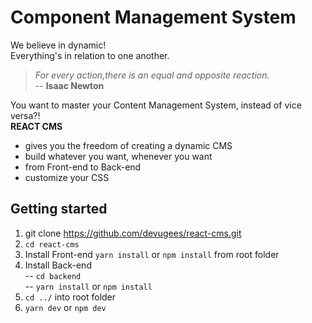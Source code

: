 # Component Management System

We believe in dynamic!  
Everything's in relation to one another.

> _For every action,there is an equal and opposite reaction._  
> -- **Isaac Newton**

You want to master your Content Management System, instead of vice versa?!  
**REACT CMS**

- gives you the freedom of creating a dynamic CMS
- build whatever you want, whenever you want
- from Front-end to Back-end
- customize your CSS

## Getting started

1.  git clone https://github.com/devugees/react-cms.git
2.  `cd react-cms`
3.  Install Front-end `yarn install` or `npm install` from root folder
4.  Install Back-end  
    -- `cd backend`  
    -- `yarn install` or `npm install`
5.  `cd ../` into root folder
6.  `yarn dev` or `npm dev`
